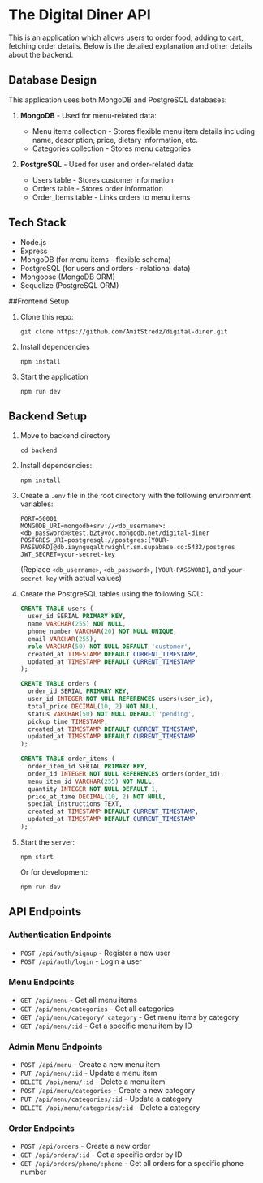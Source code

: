 # The Digital Diner API

This is an application which allows users to order food, adding to cart, fetching order details.
Below is the detailed explanation and other details about the backend.

## Database Design

This application uses both MongoDB and PostgreSQL databases:

1. **MongoDB** - Used for menu-related data:
   - Menu items collection - Stores flexible menu item details including name, description, price, dietary information, etc.
   - Categories collection - Stores menu categories

2. **PostgreSQL** - Used for user and order-related data:
   - Users table - Stores customer information
   - Orders table - Stores order information
   - Order_Items table - Links orders to menu items

## Tech Stack

- Node.js
- Express
- MongoDB (for menu items - flexible schema)
- PostgreSQL (for users and orders - relational data)
- Mongoose (MongoDB ORM)
- Sequelize (PostgreSQL ORM)

##Frontend Setup
1. Clone this repo: 
    ```
    git clone https://github.com/AmitStredz/digital-diner.git
    ```
2. Install dependencies
    ```
    npm install
    ```
3. Start the application
    ```
    npm run dev
    ```
## Backend Setup

1. Move to backend directory
    ```
    cd backend
    ```
2. Install dependencies:
   ```
   npm install
   ```
3. Create a `.env` file in the root directory with the following environment variables:
   ```
   PORT=50001
   MONGODB_URI=mongodb+srv://<db_username>:<db_password>@test.b2t9voc.mongodb.net/digital-diner
   POSTGRES_URI=postgresql://postgres:[YOUR-PASSWORD]@db.iaynguqaltrwighlrlsm.supabase.co:5432/postgres
   JWT_SECRET=your-secret-key
   ```
   (Replace `<db_username>`, `<db_password>`, `[YOUR-PASSWORD]`, and `your-secret-key` with actual values)

4. Create the PostgreSQL tables using the following SQL:
   ```sql
   CREATE TABLE users (
     user_id SERIAL PRIMARY KEY,
     name VARCHAR(255) NOT NULL,
     phone_number VARCHAR(20) NOT NULL UNIQUE,
     email VARCHAR(255),
     role VARCHAR(50) NOT NULL DEFAULT 'customer',
     created_at TIMESTAMP DEFAULT CURRENT_TIMESTAMP,
     updated_at TIMESTAMP DEFAULT CURRENT_TIMESTAMP
   );

   CREATE TABLE orders (
     order_id SERIAL PRIMARY KEY,
     user_id INTEGER NOT NULL REFERENCES users(user_id),
     total_price DECIMAL(10, 2) NOT NULL,
     status VARCHAR(50) NOT NULL DEFAULT 'pending',
     pickup_time TIMESTAMP,
     created_at TIMESTAMP DEFAULT CURRENT_TIMESTAMP,
     updated_at TIMESTAMP DEFAULT CURRENT_TIMESTAMP
   );

   CREATE TABLE order_items (
     order_item_id SERIAL PRIMARY KEY,
     order_id INTEGER NOT NULL REFERENCES orders(order_id),
     menu_item_id VARCHAR(255) NOT NULL,
     quantity INTEGER NOT NULL DEFAULT 1,
     price_at_time DECIMAL(10, 2) NOT NULL,
     special_instructions TEXT,
     created_at TIMESTAMP DEFAULT CURRENT_TIMESTAMP,
     updated_at TIMESTAMP DEFAULT CURRENT_TIMESTAMP
   );
   ```

5. Start the server:
   ```
   npm start
   ```
   Or for development:
   ```
   npm run dev
   ```

## API Endpoints

### Authentication Endpoints
- `POST /api/auth/signup` - Register a new user
- `POST /api/auth/login` - Login a user

### Menu Endpoints
- `GET /api/menu` - Get all menu items
- `GET /api/menu/categories` - Get all categories
- `GET /api/menu/category/:category` - Get menu items by category
- `GET /api/menu/:id` - Get a specific menu item by ID

### Admin Menu Endpoints
- `POST /api/menu` - Create a new menu item
- `PUT /api/menu/:id` - Update a menu item
- `DELETE /api/menu/:id` - Delete a menu item
- `POST /api/menu/categories` - Create a new category
- `PUT /api/menu/categories/:id` - Update a category
- `DELETE /api/menu/categories/:id` - Delete a category

### Order Endpoints
- `POST /api/orders` - Create a new order
- `GET /api/orders/:id` - Get a specific order by ID
- `GET /api/orders/phone/:phone` - Get all orders for a specific phone number 